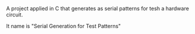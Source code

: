 A project applied in C that generates as serial patterns
for tesh a hardware circuit.

It name is "Serial Generation for Test Patterns"
